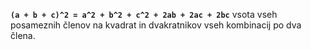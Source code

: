 **`(a + b + c)^2 = a^2 + b^2 + c^2 + 2ab + 2ac + 2bc`**
vsota vseh posameznih členov na kvadrat in dvakratnikov vseh kombinacij po dva člena.


